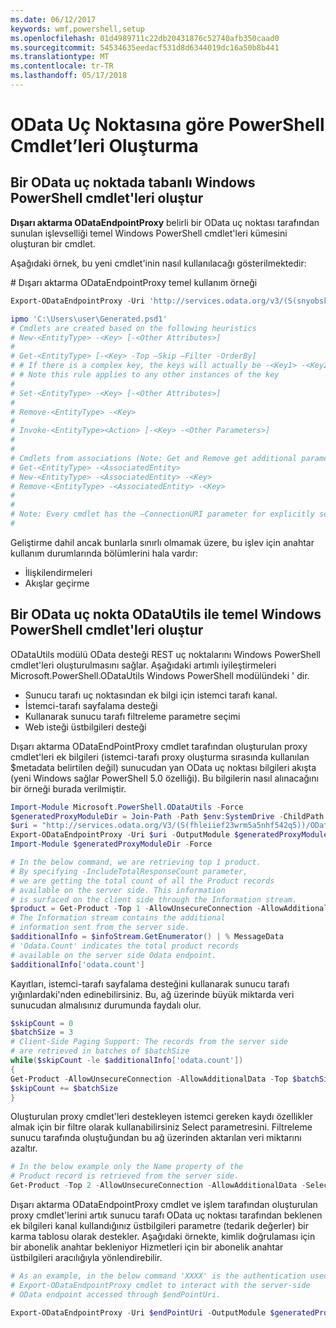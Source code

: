 ```yaml
---
ms.date: 06/12/2017
keywords: wmf,powershell,setup
ms.openlocfilehash: 01d4989711c22db20431876c52740afb350caad0
ms.sourcegitcommit: 54534635eedacf531d8d6344019dc16a50b8b441
ms.translationtype: MT
ms.contentlocale: tr-TR
ms.lasthandoff: 05/17/2018
---
```

# <a name="generate-powershell-cmdlets-based-on-odata-endpoint"></a>OData Uç Noktasına göre PowerShell Cmdlet’leri Oluşturma
<a name="generate-windows-powershell-cmdlets-based-on-an-odata-endpoint"></a>Bir OData uç noktada tabanlı Windows PowerShell cmdlet'leri oluştur
--------------------------------------------------------------

**Dışarı aktarma ODataEndpointProxy** belirli bir OData uç noktası tarafından sunulan işlevselliği temel Windows PowerShell cmdlet'leri kümesini oluşturan bir cmdlet.

Aşağıdaki örnek, bu yeni cmdlet'inin nasıl kullanılacağı gösterilmektedir:

\# Dışarı aktarma ODataEndpointProxy temel kullanım örneği

```powershell
Export-ODataEndpointProxy -Uri 'http://services.odata.org/v3/(S(snyobsk1hhutkb2yulwldgf1))/odata/odata.svc' -OutputModule C:\Users\user\Generated.psd1

ipmo 'C:\Users\user\Generated.psd1'
# Cmdlets are created based on the following heuristics
# New-<EntityType> -<Key> [-<Other Attributes>]
#
# Get-<EntityType> [-<Key> -Top –Skip –Filter -OrderBy]
# # If there is a complex key, the keys will actually be -<Key1> -<Key2>…
# # Note this rule applies to any other instances of the key
#
# Set-<EntityType> -<Key> [-<Other Attributes>]
#
# Remove-<EntityType> -<Key>
#
# Invoke-<EntityType><Action> [-<Key> -<Other Parameters>]
#
#
# Cmdlets from associations (Note: Get and Remove get additional parameter sets)
# Get-<EntityType> -<AssociatedEntity>
# New-<EntityType> -<AssociatedEntity> -<Key>
# Remove-<EntityType> -<AssociatedEntity> -<Key>
#
#
# Note: Every cmdlet has the –ConnectionURI parameter for explicitly setting the URI of the endpoint. This normally uses the same address that you gave the Export-ODataEndpointProxy cmdlet, but can be overridden in this fashion for the sake of similar endpoints.
#
```

Geliştirme dahil ancak bunlarla sınırlı olmamak üzere, bu işlev için anahtar kullanım durumlarında bölümlerini hala vardır:
-   İlişkilendirmeleri
-   Akışlar geçirme

<a name="generate-windows-powershell-cmdlets-based-on-an-odata-endpoint-with-odatautils"></a>Bir OData uç nokta ODataUtils ile temel Windows PowerShell cmdlet'leri oluştur
------------------------------------------------------------------------------
ODataUtils modülü OData desteği REST uç noktalarını Windows PowerShell cmdlet'leri oluşturulmasını sağlar. Aşağıdaki artımlı iyileştirmeleri Microsoft.PowerShell.ODataUtils Windows PowerShell modülündeki ' dir.
-   Sunucu tarafı uç noktasından ek bilgi için istemci tarafı kanal.
-   İstemci-tarafı sayfalama desteği
-   Kullanarak sunucu tarafı filtreleme parametre seçimi
-   Web isteği üstbilgileri desteği

Dışarı aktarma ODataEndPointProxy cmdlet tarafından oluşturulan proxy cmdlet'leri ek bilgileri (istemci-tarafı proxy oluşturma sırasında kullanılan $metadata belirtilen değil) sunucudan yan OData uç noktası bilgileri akışta (yeni Windows sağlar PowerShell 5.0 özelliği). Bu bilgilerin nasıl alınacağını bir örneği burada verilmiştir.
```powershell
Import-Module Microsoft.PowerShell.ODataUtils -Force
$generatedProxyModuleDir = Join-Path -Path $env:SystemDrive -ChildPath 'ODataDemoProxy'
$uri = "http://services.odata.org/V3/(S(fhleiief23wrm5a5nhf542q5))/OData/OData.svc/"
Export-ODataEndpointProxy -Uri $uri -OutputModule $generatedProxyModuleDir -Force -AllowUnSecureConnection -Verbose -AllowClobber
Import-Module $generatedProxyModuleDir -Force

# In the below command, we are retrieving top 1 product.
# By specifying -IncludeTotalResponseCount parameter,
# we are getting the total count of all the Product records
# available on the server side. This information
# is surfaced on the client side through the Information stream.
$product = Get-Product -Top 1 -AllowUnsecureConnection -AllowAdditionalData -IncludeTotalResponseCount -InformationVariable infoStream
# The Information stream contains the additional
# information sent from the server side.
$additionalInfo = $infoStream.GetEnumerator() | % MessageData
# 'Odata.Count' indicates the total product records
# available on the server side Odata endpoint.
$additionalInfo['odata.count']
```

Kayıtları, istemci-tarafı sayfalama desteğini kullanarak sunucu tarafı yığınlardaki'nden edinebilirsiniz. Bu, ağ üzerinde büyük miktarda veri sunucudan almalısınız durumunda faydalı olur.
```powershell
$skipCount = 0
$batchSize = 3
# Client-Side Paging Support: The records from the server side
# are retrieved in batches of $batchSize
while($skipCount -le $additionalInfo['odata.count'])
{
Get-Product -AllowUnsecureConnection -AllowAdditionalData -Top $batchSize -Skip $skipCount
$skipCount += $batchSize
}
```

Oluşturulan proxy cmdlet'leri destekleyen istemci gereken kaydı özellikler almak için bir filtre olarak kullanabilirsiniz Select parametresini. Filtreleme sunucu tarafında oluştuğundan bu ağ üzerinden aktarılan veri miktarını azaltır.
```powershell
# In the below example only the Name property of the
# Product record is retrieved from the server side.
Get-Product -Top 2 -AllowUnsecureConnection -AllowAdditionalData -Select Name
```

Dışarı aktarma ODataEndpointProxy cmdlet ve işlem tarafından oluşturulan proxy cmdlet'lerini artık sunucu tarafı OData uç noktası tarafından beklenen ek bilgileri kanal kullandığınız üstbilgileri parametre (tedarik değerler) bir karma tablosu olarak destekler. Aşağıdaki örnekte, kimlik doğrulaması için bir abonelik anahtar bekleniyor Hizmetleri için bir abonelik anahtar üstbilgileri aracılığıyla yönlendirebilir.
```powershell
# As an example, in the below command 'XXXX' is the authentication used by the
# Export-ODataEndpointProxy cmdlet to interact with the server-side
# OData endpoint accessed through $endPointUri.

Export-ODataEndpointProxy -Uri $endPointUri -OutputModule $generatedProxyModuleDir -Force -AllowUnSecureConnection -Verbose -Headers @{'subscription-key'='XXXX'}
```
